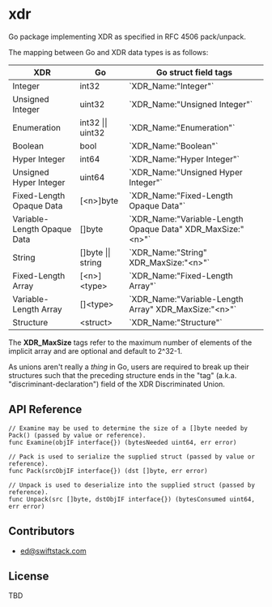 # xdr

Go package implementing XDR as specified in RFC 4506 pack/unpack.

The mapping between Go and XDR data types is as follows:

| XDR                         | Go                 | Go struct field tags                                           |
| --------------------------- | ------------------ | -------------------------------------------------------------- |
| Integer                     | int32              | \`XDR_Name:"Integer"\`                                         |
| Unsigned Integer            | uint32             | \`XDR_Name:"Unsigned Integer"\`                                |
| Enumeration                 | int32 \|\| uint32  | \`XDR_Name:"Enumeration"\`                                     |
| Boolean                     | bool               | \`XDR_Name:"Boolean"\`                                         |
| Hyper Integer               | int64              | \`XDR_Name:"Hyper Integer"\`                                   |
| Unsigned Hyper Integer      | uint64             | \`XDR_Name:"Unsigned Hyper Integer"\`                          |
| Fixed-Length Opaque Data    | [\<n\>]byte        | \`XDR_Name:"Fixed-Length Opaque Data"\`                        |
| Variable-Length Opaque Data | []byte             | \`XDR_Name:"Variable-Length Opaque Data" XDR_MaxSize:"\<n\>"\` |
| String                      | []byte \|\| string | \`XDR_Name:"String" XDR_MaxSize:"\<n\>"\`                      |
| Fixed-Length Array          | [\<n\>]\<type\>    | \`XDR_Name:"Fixed-Length Array"\`                              |
| Variable-Length Array       | []\<type\>         | \`XDR_Name:"Variable-Length Array" XDR_MaxSize:"\<n\>"\`       |
| Structure                   | \<struct\>         | \`XDR_Name:"Structure"\`                                       |

The **XDR_MaxSize** tags refer to the maximum number of elements of the implicit array and are optional and default to 2\^32-1.

As unions aren't really a *thing* in Go, users are required to break up their structures
such that the preceding structure ends in the "tag" (a.k.a. "discriminant-declaration")
field of the XDR Discriminated Union.

## API Reference
```
// Examine may be used to determine the size of a []byte needed by Pack() (passed by value or reference).
func Examine(objIF interface{}) (bytesNeeded uint64, err error)

// Pack is used to serialize the supplied struct (passed by value or reference).
func Pack(srcObjIF interface{}) (dst []byte, err error)

// Unpack is used to deserialize into the supplied struct (passed by reference).
func Unpack(src []byte, dstObjIF interface{}) (bytesConsumed uint64, err error)
```

## Contributors

 * ed@swiftstack.com

## License

TBD

